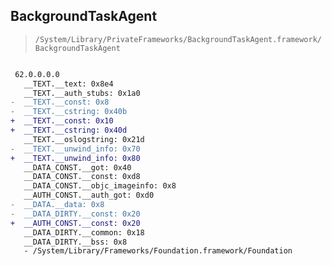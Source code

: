 ## BackgroundTaskAgent

> `/System/Library/PrivateFrameworks/BackgroundTaskAgent.framework/BackgroundTaskAgent`

```diff

 62.0.0.0.0
   __TEXT.__text: 0x8e4
   __TEXT.__auth_stubs: 0x1a0
-  __TEXT.__const: 0x8
-  __TEXT.__cstring: 0x40b
+  __TEXT.__const: 0x10
+  __TEXT.__cstring: 0x40d
   __TEXT.__oslogstring: 0x21d
-  __TEXT.__unwind_info: 0x70
+  __TEXT.__unwind_info: 0x80
   __DATA_CONST.__got: 0x40
   __DATA_CONST.__const: 0xd8
   __DATA_CONST.__objc_imageinfo: 0x8
   __AUTH_CONST.__auth_got: 0xd0
-  __DATA.__data: 0x8
-  __DATA_DIRTY.__const: 0x20
+  __AUTH_CONST.__const: 0x20
   __DATA_DIRTY.__common: 0x18
   __DATA_DIRTY.__bss: 0x8
   - /System/Library/Frameworks/Foundation.framework/Foundation

```
